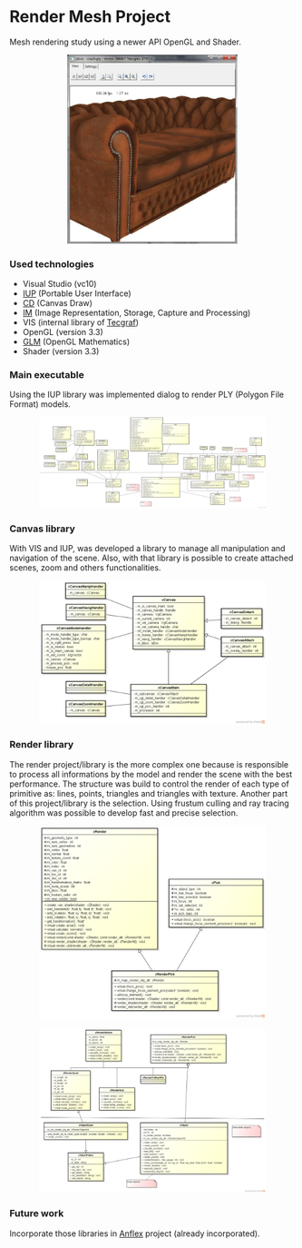 # Render Mesh Project

<p>Mesh rendering study using a newer API OpenGL and Shader.</p> 

<p align="center"><img src="image.jpg" width="300px"/></p>

<h3>Used technologies</h3>
<ul>
<li>Visual Studio (vc10)</li>
<li><a href="http://www.tecgraf.puc-rio.br/iup/">IUP</a> (Portable User Interface) </li>
<li><a href="http://www.tecgraf.puc-rio.br/cd/">CD</a> (Canvas Draw)</li>
<li><a href="http://www.tecgraf.puc-rio.br/im/">IM</a> (Image Representation, Storage, Capture and Processing)</li>
<li>VIS (internal library of <a href="http://www.tecgraf.puc-rio.br/">Tecgraf</a>)</li>
<li>OpenGL (version 3.3)</li>
<li><a href="http://glm.g-truc.net/">GLM</a> (OpenGL Mathematics)</li>
<li>Shader (version 3.3)</li>
</ul>

<h3>Main executable</h3>

<p>Using the IUP library was implemented dialog to render PLY (Polygon File Format) models.</p>

<p align="center"><img src="main.png" width="400px"/></p>

<h3>Canvas library</h3>

<p>With VIS and IUP, was developed a library to manage all manipulation and navigation of the scene. Also, with that library is possible to create attached scenes, zoom and others functionalities.</p>

<p align="center"><img src="canvas.png" width="400px"/></p>

<h3>Render library</h3>

<p>The render project/library is the more complex one because is responsible to process all informations by the model and render the scene with the best performance. 
The structure was build to control the render of each type of primitive as: lines, points, triangles and triangles with texture. Another part of this project/library is the selection. 
Using frustum culling and ray tracing algorithm was possible to develop fast and precise selection.</p>

<p align="center"><img src="MainRender.png" width="400px"/></p>

<p align="center"><img src="render.png" width="400px"/></p>

<h3>Future work</h3>
Incorporate those libraries in <a href="http://www.tecgraf.puc-rio.br/sw-anflex.html">Anflex</a> project (already incorporated).

